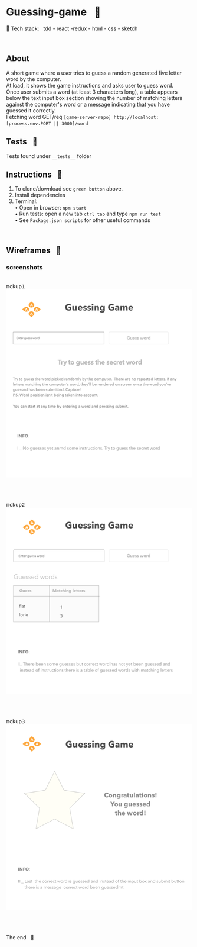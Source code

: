 # Guessing-game &nbsp; :name_badge:

:baggage_claim: Tech stack: &nbsp; tdd - react -redux - html - css - sketch

<br/>

## About

A short game where a user tries to guess a random generated five letter word
by the computer.  
At load, it shows the game instructions and asks user to guess word.  
Once user submits a word (at least 3 characters long), a table appears
below the text input box section showing the number of matching letters against
the computer's word or a message indicating that you have guessed it correctly.  
Fetching word GET/req <repo>`[game-server-repo] http://localhost:[process.env.PORT || 3000]/word`

## Tests &nbsp; :traffic_light:

Tests found under `__tests__` folder

## Instructions &nbsp; :pill:

1. To clone/download see `green button` above.
2. Install dependencies
3. Terminal:  
   • Open in browser: `npm start`  
   • Run tests: open a new tab `ctrl tab` and type `npm run test`  
   • See `Package.json scripts` for other useful commands

<br />

## Wireframes &nbsp; :triangular_ruler:

### screenshots

<br />
<kbd>mckup1</kbd>
<br />
<img src='screenshots/mck1.png'>

<br /><br />

<kbd>mckup2</kbd>
<br />
<img src='screenshots/mck2.png'>

<br /><br />

<kbd>mckup3</kbd>
<br />
<img src='screenshots/mck3.png'>

<br /><br />

The end &nbsp; :100:
